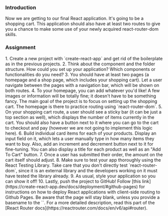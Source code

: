 ### Introduction

Now we are getting to our final React application. It's going to be a shopping cart.
This application should also have at least two routes to give you a chance to make some use of your newly acquired react-router-dom skills.

### Assignment

<div class="lesson-content__panel" markdown="1">
1. Create a new project with `create-react-app` and get rid of the boilerplate as in the previous projects.
2. Think about the component and the folder structure. How could you set up your application? Which components or functionalities do you need?
3. You should have at least two pages (a homepage and a shop page, which includes your shopping cart). Let a user navigate between the pages with a navigation bar, which will be shown on both routes.
4. To your homepage, you can add whatever you'd like! A few images or information will be totally fine; it doesn't have to be something fancy. The main goal of the project is to focus on setting up the shopping cart. The homepage is there to practice routing using `react-router-dom`.
5. On your shopping cart route, a user should see a sticky bar (it can be just a top section as well), which displays the number of items currently in the cart. You should also have a button next to it where you can go to the cart to checkout and pay (however we are not going to implement this logic here).
6. Build individual card items for each of your products. Display an input field on it, which lets a user manually type in how many items they want to buy. Also, add an increment and decrement button next to it for fine-tuning. You can also display a title for each product as well as an "Add To Cart" button.
7. Once a user has submitted their order, the amount on the cart itself should adjust.
8. Make sure to test your app thoroughly using the React Testing Library. Take care that you don't directly test `react-router-dom`, since it is an external library and the developers working on it must have tested the library already.
9. As usual, style your application so you can show it off!
10. Lastly, push the project to GitHub! Follow [this link](https://create-react-app.dev/docs/deployment/#github-pages) for instructions on how to deploy React applications with client-side routing to Github Pages. Be aware that the page will stay blank, unless you provide a basename to the `<BrowserRouter />`. For a more detailed description, read this part of the [React Router docs](https://reactrouter.com/docs/en/v6/api#router).
</div>
